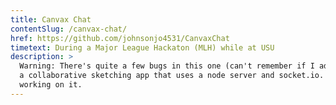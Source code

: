 ```yaml
---
title: Canvax Chat
contentSlug: /canvax-chat/
href: https://github.com/johnsonjo4531/CanvaxChat
timetext: During a Major League Hackaton (MLH) while at USU
description: >
  Warning: There's quite a few bugs in this one (can't remember if I added the bugs after or not), but I built this project with some friends from University during a MLH competition at USU. It is
  a collaborative sketching app that uses a node server and socket.io. It was pretty fun to build, we started in the evening and I believe we went until the next evening when we finally stopped
  working on it.
---
```

    

